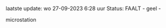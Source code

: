 laatste update: 
wo 27-09-2023  6:28   uur 
Status: FAALT - geel - 
<div class="service Y">microstation</div>